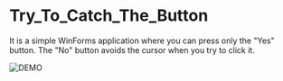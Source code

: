 # Try_To_Catch_The_Button
It is a simple WinForms application where you can press only the "Yes" button. The "No" button avoids the cursor when you try to click it.

![DEMO](https://github.com/Khadjiitka/Try_To_Catch_The_Button/blob/9384b0c316561124521be7e49e14cb2826a8b5af/Try_to_catch.gif)
